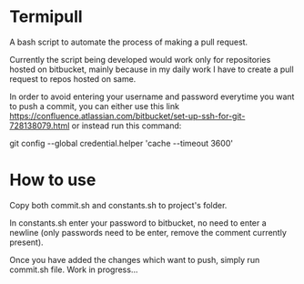 # Termipull
A bash script to automate the process of making a pull request.

Currently the script being developed would work only for repositories hosted on bitbucket,
mainly because in my daily work I have to create a pull request to repos hosted on same.


In order to avoid entering your username and password everytime you want to push a commit, you can either use this link https://confluence.atlassian.com/bitbucket/set-up-ssh-for-git-728138079.html or instead run this command:


git config --global credential.helper 'cache --timeout 3600'

# How to use
Copy both commit.sh and constants.sh to project's folder.

In constants.sh enter your password to bitbucket, no need to enter a newline (only passwords need to be enter, remove the comment currently present).

Once you have added the changes which want to push, simply run commit.sh file.
Work in progress...
